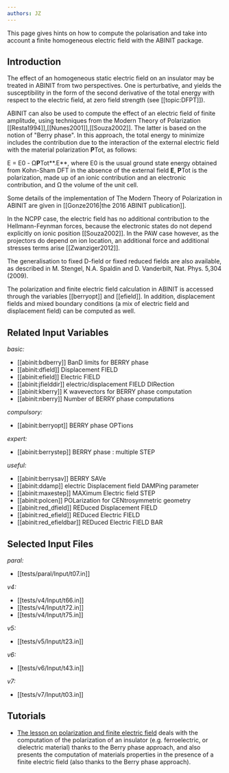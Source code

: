 ```yaml
---
authors: JZ
---
```

<!--
This file is automatically generated by mksite.py. All changes will be lost.
Change the input yaml files or the python code
-->

This page gives hints on how to compute the polarisation and take into account a finite homogeneous electric
field with the ABINIT package.

## Introduction

The effect of an homogeneous static electric field on an insulator may be
treated in ABINIT from two perspectives. One is perturbative, and yields the
susceptibility in the form of the second derivative of the total energy with
respect to the electric field, at zero field strength (see [[topic:DFPT]]).

ABINIT can also be used to compute the effect of an electric field of finite
amplitude, using techniques from the Modern Theory of Polarization
[[Resta1994]],[[Nunes2001]],[[Souza2002]]. The latter is based on the notion
of "Berry phase". In this approach, the total energy to minimize includes the
contribution due to the interaction of the external electric field with the
material polarization **P**Tot, as follows:

E = E0 \- Ω**P**Tot**.E**, where E0 is the usual ground state energy obtained
from Kohn-Sham DFT in the absence of the external field **E**, **P**Tot is the
polarization, made up of an ionic contribution and an electronic contribution,
and Ω the volume of the unit cell.

Some details of the implementation of The Modern Theory of Polarization in
ABINIT are given in [[Gonze2016|the 2016 ABINIT publication]].

In the NCPP case, the electric field has no additional contribution to the
Hellmann-Feynman forces, because the electronic states do not depend
explicitly on ionic position [[Souza2002]]. In the PAW case however, as the
projectors do depend on ion location, an additional force and additional
stresses terms arise [[Zwanziger2012]].

The generalisation to fixed D-field or fixed reduced fields are also
available, as described in M. Stengel, N.A. Spaldin and D. Vanderbilt, Nat.
Phys. 5,304 (2009).

The polarization and finite electric field calculation in ABINIT is accessed
through the variables [[berryopt]] and [[efield]]. In addition, displacement
fields and mixed boundary conditions (a mix of electric field and displacement
field) can be computed as well.



## Related Input Variables

*basic:*

- [[abinit:bdberry]]  BanD limits for BERRY phase
- [[abinit:dfield]]  Displacement FIELD
- [[abinit:efield]]  Electric FIELD
- [[abinit:jfielddir]]  electric/displacement FIELD DIRection
- [[abinit:kberry]]  K wavevectors for BERRY phase computation
- [[abinit:nberry]]  Number of BERRY phase computations
 
*compulsory:*

- [[abinit:berryopt]]  BERRY phase OPTions
 
*expert:*

- [[abinit:berrystep]]  BERRY phase : multiple STEP
 
*useful:*

- [[abinit:berrysav]]  BERRY SAVe
- [[abinit:ddamp]]  electric Displacement field DAMPing parameter
- [[abinit:maxestep]]  MAXimum Electric field STEP
- [[abinit:polcen]]  POLarization for CENtrosymmetric geometry
- [[abinit:red_dfield]]  REDuced Displacement FIELD
- [[abinit:red_efield]]  REDuced Electric FIELD
- [[abinit:red_efieldbar]]  REDuced Electric FIELD BAR
 

## Selected Input Files

*paral:*

- [[tests/paral/Input/t07.in]]
 
*v4:*

- [[tests/v4/Input/t66.in]]
- [[tests/v4/Input/t72.in]]
- [[tests/v4/Input/t75.in]]
 
*v5:*

- [[tests/v5/Input/t23.in]]
 
*v6:*

- [[tests/v6/Input/t43.in]]
 
*v7:*

- [[tests/v7/Input/t03.in]]
 

## Tutorials

* [The lesson on polarization and finite electric field](../../tutorial/generated_files/lesson_ffield.html) deals with the computation of the polarization of an insulator (e.g. ferroelectric, or dielectric material) thanks to the Berry phase approach, and also presents the computation of materials properties in the presence of a finite electric field (also thanks to the Berry phase approach).

